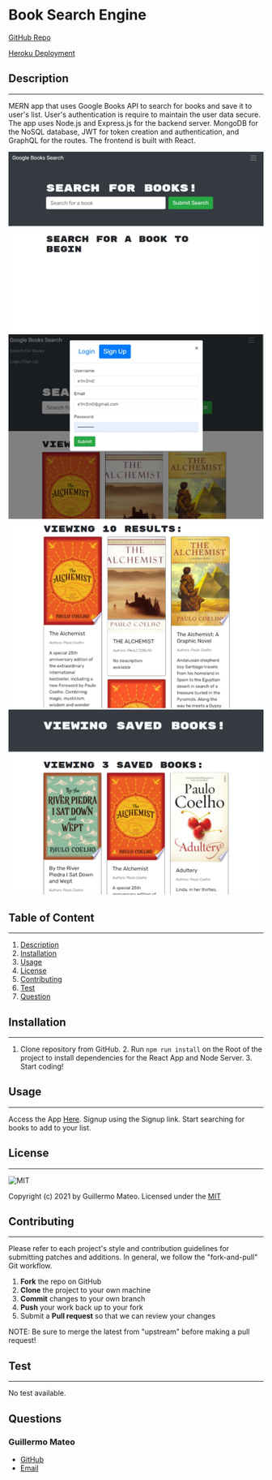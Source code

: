 # Book Search Engine
  
  [GitHub Repo](https://github.com/e1m3m0/book-search-engine)

  [Heroku Deployment](https://immense-spire-56989.herokuapp.com/)

  ## Description
  --------------
    
  MERN app that uses Google Books API to search for books and save it to user's list. User's authentication is require to maintain the user data secure. The app uses Node.js and Express.js for the backend server. MongoDB for the NoSQL database, JWT for token creation and authentication, and GraphQL for the routes. The frontend is built with React.

  ![main](./assets/images/main.jpg)
  ![login](./assets/images/login.jpg)
  ![results](./assets/images/results.jpg)
  ![saved](./assets/images/saved.jpg)

  
   
  ## Table of Content
  -------------------

  1.   [Description](#description)
  2.   [Installation](#installation)
  3.   [Usage](#usage)
  4.   [License](#license)
  5.   [Contributing](#contributing)
  6.   [Test](#test)
  7.   [Question](#questions)
  
  ## Installation
  ---------------

  1. Clone repository from GitHub. 2. Run ```npm run install``` on the Root of the project to install dependencies for the React App and Node Server. 3. Start coding!

  ## Usage
  --------

  Access the App [Here](https://immense-spire-56989.herokuapp.com/). Signup using the Signup link. Start searching for books to add to your list.

  ## License
  ---------- 
      
   
  ![MIT](https://img.shields.io/badge/license-MIT-brightgreen)

  Copyright (c) 2021 by Guillermo Mateo. Licensed under the [MIT](https://choosealicense.com/licenses/mit)
  
  ## Contributing
  ---------------
    
  Please refer to each project's style and contribution guidelines for submitting patches and additions. In general, we follow the "fork-and-pull" Git workflow.

  1. **Fork** the repo on GitHub
  2. **Clone** the project to your own machine
  3. **Commit** changes to your own branch
  4. **Push** your work back up to your fork
  5. Submit a **Pull request** so that we can review your changes

  NOTE: Be sure to merge the latest from "upstream" before making a pull request!

  ## Test
  -------
  
  No test available.

  ## Questions

  ### Guillermo Mateo
  *   [GitHub](https://github.com/e1m3m0)
  *   [Email](mailto:gamateo@gmail.com)
